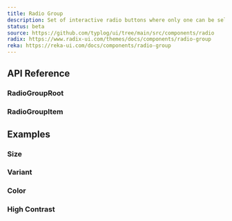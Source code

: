 ```yaml
---
title: Radio Group
description: Set of interactive radio buttons where only one can be selected at a time.
status: beta
source: https://github.com/typlog/ui/tree/main/src/components/radio
radix: https://www.radix-ui.com/themes/docs/components/radio-group
reka: https://reka-ui.com/docs/components/radio-group
---
```


<Example name="radio-group/Overview.vue" variant="hide" />

## API Reference

### RadioGroupRoot

<PropsTable name="RadioGroupRoot" />

### RadioGroupItem

<PropsTable name="RadioGroupItem" />

## Examples

### Size

<Example name="radio-group/Size.vue" />

### Variant

<Example name="radio-group/Variant.vue" />

### Color

<Example name="radio-group/Color.vue" />

### High Contrast

<Example name="radio-group/HighContrast.vue" />
